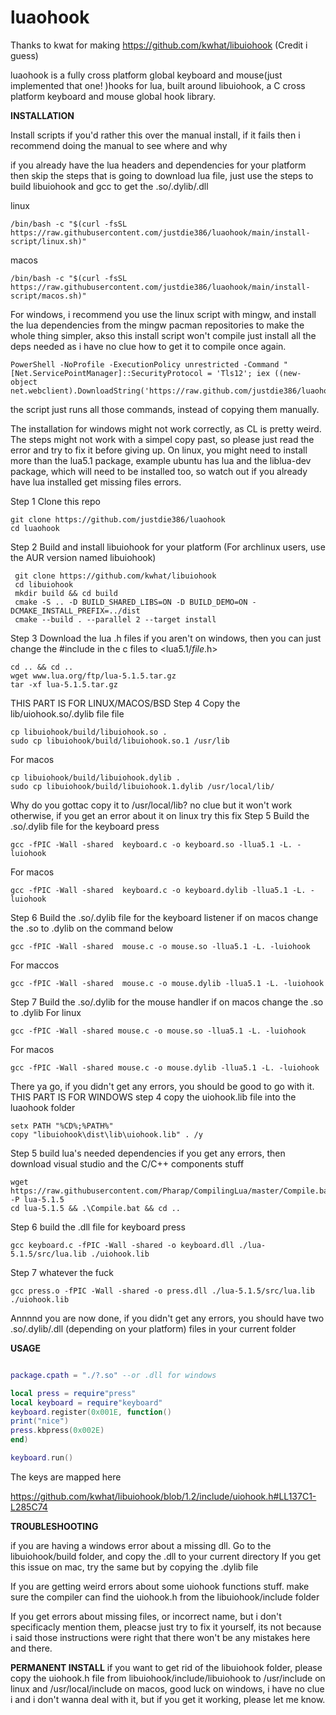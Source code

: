 # luaohook

Thanks to kwat for making https://github.com/kwhat/libuiohook (Credit i guess)

luaohook is a fully cross platform global keyboard and mouse(just implemented that one! )hooks for lua, built around libuiohook, a C cross platform keyboard and mouse global hook library.

**INSTALLATION**

Install scripts if you'd rather this over the manual install, if it fails then i recommend doing the manual to see where and why 

if you already have the lua headers and dependencies for your platform then skip the steps that is going to download lua file, just use the steps to build libuiohook and gcc to get the .so/.dylib/.dll 

linux
```
/bin/bash -c "$(curl -fsSL https://raw.githubusercontent.com/justdie386/luaohook/main/install-script/linux.sh)"
```
macos
```
/bin/bash -c "$(curl -fsSL https://raw.githubusercontent.com/justdie386/luaohook/main/install-script/macos.sh)"
```
For windows, i recommend you use the linux script with mingw, and install the lua dependencies from the mingw pacman repositories to make the whole thing simpler, akso this install script won't compile just install all the deps needed as i have no clue how to get it to compile once again.

```
PowerShell -NoProfile -ExecutionPolicy unrestricted -Command "[Net.ServicePointManager]::SecurityProtocol = 'Tls12'; iex ((new-object net.webclient).DownloadString('https://raw.github.com/justdie386/luaohook/main/windows.ps1'))"
```
the script just runs all those commands, instead of copying them manually.

The installation for windows might not work correctly, as CL is pretty weird. The steps might not work with a simpel copy past, so please just read the error and try to fix it before giving up. On linux, you might need to install more than the lua5.1 package, example ubuntu has lua and the liblua-dev package, which will need to be installed too, so watch out if you already have lua installed get missing files errors.

Step 1
Clone this repo
```
git clone https://github.com/justdie386/luaohook
cd luaohook
```
Step 2
Build and install libuiohook for your platform (For archlinux users, use the AUR version named libuiohook)

```
 git clone https://github.com/kwhat/libuiohook
 cd libuiohook
 mkdir build && cd build
 cmake -S .. -D BUILD_SHARED_LIBS=ON -D BUILD_DEMO=ON -DCMAKE_INSTALL_PREFIX=../dist
 cmake --build . --parallel 2 --target install  
```
Step 3
Download the lua .h files
if you aren't on windows, then you can just change the #include in the c files to <lua5.1/*file*.h>
```
cd .. && cd ..
wget www.lua.org/ftp/lua-5.1.5.tar.gz
tar -xf lua-5.1.5.tar.gz
```
THIS PART IS FOR LINUX/MACOS/BSD
Step 4
Copy the lib/uiohook.so/.dylib file file

```
cp libuiohook/build/libuiohook.so .
sudo cp libuiohook/build/libuiohook.so.1 /usr/lib
```
For macos
```
cp libuiohook/build/libuiohook.dylib .
sudo cp libuiohook/build/libuiohook.1.dylib /usr/local/lib/
```
Why do you gottac copy it to /usr/local/lib? no clue but it won't work otherwise, if you get an error about it on linux try this fix
Step 5
Build the .so/.dylib file for the keyboard press
```
gcc -fPIC -Wall -shared  keyboard.c -o keyboard.so -llua5.1 -L. -luiohook
```
For macos

```
gcc -fPIC -Wall -shared  keyboard.c -o keyboard.dylib -llua5.1 -L. -luiohook
```

Step 6
Build the .so/.dylib file for the keyboard listener
if on macos change the .so to .dylib on the command below
```
gcc -fPIC -Wall -shared  mouse.c -o mouse.so -llua5.1 -L. -luiohook

```
For maccos
```
gcc -fPIC -Wall -shared  mouse.c -o mouse.dylib -llua5.1 -L. -luiohook

```
Step 7
Build the .so/.dylib for the mouse handler
if on macos change the .so to .dylib
For linux
```
gcc -fPIC -Wall -shared mouse.c -o mouse.so -llua5.1 -L. -luiohook
```
For macos
```
gcc -fPIC -Wall -shared mouse.c -o mouse.dylib -llua5.1 -L. -luiohook
```
There ya go, if you didn't get any errors, you should be good to go with it.
THIS PART IS FOR WINDOWS
step 4
copy the uiohook.lib file into the luaohook folder
```
setx PATH "%CD%;%PATH%"
copy "libuiohook\dist\lib\uiohook.lib" . /y
```
Step 5
build lua's needed dependencies
if you get any errors, then download visual studio and the C/C++ components stuff
```
wget https://raw.githubusercontent.com/Pharap/CompilingLua/master/Compile.bat -P lua-5.1.5
cd lua-5.1.5 && .\Compile.bat && cd ..
```

Step 6
build the .dll file for keyboard press

```
gcc keyboard.c -fPIC -Wall -shared -o keyboard.dll ./lua-5.1.5/src/lua.lib ./uiohook.lib
```
Step 7 whatever the fuck

```
gcc press.o -fPIC -Wall -shared -o press.dll ./lua-5.1.5/src/lua.lib ./uiohook.lib
```
Annnnd you are now done, if you didn't get any errors, you should have two .so/.dylib/.dll (depending on your platform) files in your current folder

**USAGE**

```lua

package.cpath = "./?.so" --or .dll for windows

local press = require"press"
local keyboard = require"keyboard"
keyboard.register(0x001E, function()
print("nice")
press.kbpress(0x002E)
end)

keyboard.run()
```

The keys are mapped here

https://github.com/kwhat/libuiohook/blob/1.2/include/uiohook.h#LL137C1-L285C74


**TROUBLESHOOTING**

if you are having a windows error about a missing dll.
Go to the libuiohook/build folder, and copy the .dll to your current directory
If you get this issue on mac, try the same but by copying the .dylib file

If you are getting weird errors about some uiohook functions stuff. 
make sure the compiler can find the uiohook.h from the libuiohook/include folder

If you get errors about missing files, or incorrect name, but i don't specificacly mention them, pleacse just try to fix it yourself, its not because i said those instructions were right that there won't be any mistakes here and there.

**PERMANENT INSTALL**
if you want to get rid of the libuiohook folder, please copy the uiohook.h file from libuiohook/include/libuiohook to /usr/include on linux and /usr/local/include on macos, good luck on windows, i have no clue i and i don't wanna deal with it, but if you get it working, please let me know.
